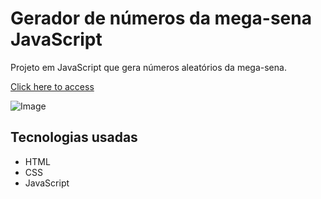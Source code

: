 # Gerador de números da mega-sena JavaScript

Projeto em JavaScript que gera números aleatórios da mega-sena.

[Click here to access](https://chhenriquee.github.io/gerador-megacena-JS/)


![Image](https://github.com/user-attachments/assets/e1fac1e6-45e5-43bc-aab1-fd1fe52a9f3c)


## Tecnologias usadas

- HTML
- CSS
- JavaScript
